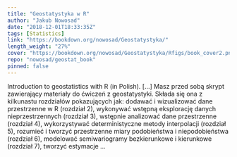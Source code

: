 ```yaml
---
title: "Geostatystyka w R"
author: "Jakub Nowosad"
date: "2018-12-01T18:33:35Z"
tags: [Statistics]
link: "https://bookdown.org/nowosad/Geostatystyka/"
length_weight: "27%"
cover: "https://bookdown.org/nowosad/Geostatystyka/Rfigs/book_cover2.png"
repo: "nowosad/geostat_book"
pinned: false
---
```


Introduction to geostatistics with R (in Polish). [...] Masz przed sobą skrypt zawierający materiały do ćwiczeń z geostatystyki.
Składa się ona z kilkunastu rozdziałów pokazujących jak: dodawać i wizualizować dane przestrzenne w R (rozdział 2), wykonywać wstępną eksplorację danych nieprzestrzennych (rozdział 3), wstępnie analizować dane przestrzenne (rozdział 4), wykorzystywać deterministyczne metody interpolacji (rozdział 5), rozumieć i tworzyć przestrzenne miary podobieństwa i niepodobieństwa (rozdział 6), modelować semiwariogramy bezkierunkowe i kierunkowe (rozdział 7), tworzyć estymacje ...

